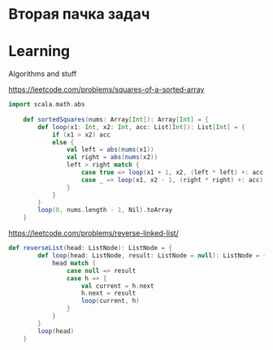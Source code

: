 # Вторая пачка задач
# Learning

Algorithms and stuff

https://leetcode.com/problems/squares-of-a-sorted-array

```scala
import scala.math.abs
    
    def sortedSquares(nums: Array[Int]): Array[Int] = {
        def loop(x1: Int, x2: Int, acc: List[Int]): List[Int] = {
            if (x1 > x2) acc
            else {
                val left = abs(nums(x1))
                val right = abs(nums(x2))
                left > right match {
                    case true => loop(x1 + 1, x2, (left * left) +: acc)
                    case _ => loop(x1, x2 - 1, (right * right) +: acc)
                }
            }
        }
        loop(0, nums.length - 1, Nil).toArray
    }
```

https://leetcode.com/problems/reverse-linked-list/

```scala
def reverseList(head: ListNode): ListNode = {
        def loop(head: ListNode, result: ListNode = null): ListNode = {
            head match {
                case null => result
                case h => {
                    val current = h.next
                    h.next = result
                    loop(current, h)
                }
            }
        }
        loop(head)
    }
```


